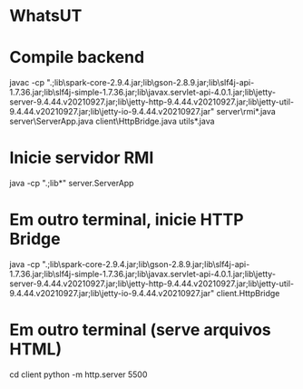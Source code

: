 # WhatsUT

# Compile backend
javac -cp ".;lib\spark-core-2.9.4.jar;lib\gson-2.8.9.jar;lib\slf4j-api-1.7.36.jar;lib\slf4j-simple-1.7.36.jar;lib\javax.servlet-api-4.0.1.jar;lib\jetty-server-9.4.44.v20210927.jar;lib\jetty-http-9.4.44.v20210927.jar;lib\jetty-util-9.4.44.v20210927.jar;lib\jetty-io-9.4.44.v20210927.jar" server\rmi\*.java server\ServerApp.java client\HttpBridge.java utils\*.java

# Inicie servidor RMI
java -cp ".;lib\*" server.ServerApp

# Em outro terminal, inicie HTTP Bridge
java -cp ".;lib\spark-core-2.9.4.jar;lib\gson-2.8.9.jar;lib\slf4j-api-1.7.36.jar;lib\slf4j-simple-1.7.36.jar;lib\javax.servlet-api-4.0.1.jar;lib\jetty-server-9.4.44.v20210927.jar;lib\jetty-http-9.4.44.v20210927.jar;lib\jetty-util-9.4.44.v20210927.jar;lib\jetty-io-9.4.44.v20210927.jar" client.HttpBridge

# Em outro terminal (serve arquivos HTML)
cd client
python -m http.server 5500
